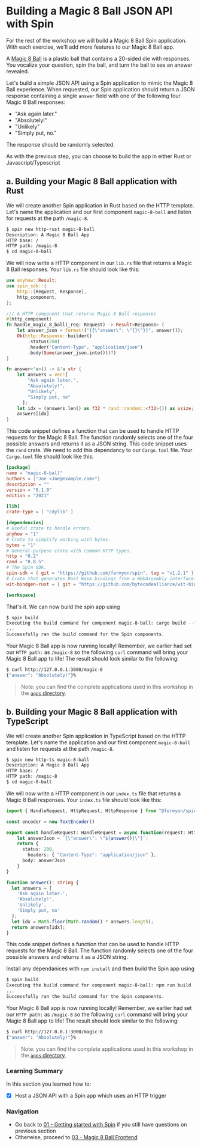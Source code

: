 # Building a Magic 8 Ball JSON API with Spin

For the rest of the workshop we will build a Magic 8 Ball Spin application. With each exercise, we'll add more features to our Magic 8 Ball app. 

A [Magic 8 Ball](https://en.wikipedia.org/wiki/Magic_8_Ball) is a plastic ball that contains a 20-sided die with responses.
You vocalize your question, spin the ball, and turn the ball to see an answer revealed.

Let's build a simple JSON API using a Spin application to mimic the Magic 8 Ball experience. When requested, our Spin application should return a JSON response containing a single `answer` field with one of the following four Magic 8 Ball responses:

- "Ask again later."
- "Absolutely!"
- "Unlikely"
- "Simply put, no."

The response should be randomly selected.

As with the previous step, you can choose to build the app in either Rust or Javascript/Typescript

## a. Building your Magic 8 Ball application with Rust

We will create another Spin application in Rust based on the HTTP template. Let's name the application and our first component `magic-8-ball` and listen for requests at the path `/magic-8`.

```bash
$ spin new http-rust magic-8-ball 
Description: A Magic 8 Ball App
HTTP base: /
HTTP path: /magic-8
$ cd magic-8-ball
```

We will now write a HTTP component in our `lib.rs` file that returns a Magic 8 Ball responses. Your `lib.rs` file should look like this:

```rust
use anyhow::Result;
use spin_sdk::{
    http::{Request, Response},
    http_component,
};

/// A HTTP component that returns Magic 8 Ball responses
#[http_component]
fn handle_magic_8_ball(_req: Request) -> Result<Response> {
    let answer_json = format!("{{\"answer\": \"{}\"}}", answer());
    Ok(http::Response::builder()
        .status(200)
        .header("Content-Type", "application/json")
        .body(Some(answer_json.into()))?)
}

fn answer<'a>() -> &'a str {
    let answers = vec![
        "Ask again later.",
        "Absolutely!",
        "Unlikely",
        "Simply put, no"
      ];
    let idx = (answers.len() as f32 * rand::random::<f32>()) as usize;
    answers[idx]
}
```
This code snippet defines a function that can be used to handle HTTP requests for the Magic 8 Ball. The function randomly selects one of the four possible answers and returns it as a JSON string. This code snippet uses the `rand` crate. We need to add this dependancy to our `Cargo.toml` file. Your `Cargo.toml` file should look like this:

```toml
[package]
name = "magic-8-ball"
authors = ["Joe <Joe@example.com>"]
description = ""
version = "0.1.0"
edition = "2021"

[lib]
crate-type = [ "cdylib" ]

[dependencies]
# Useful crate to handle errors.
anyhow = "1"
# Crate to simplify working with bytes.
bytes = "1"
# General-purpose crate with common HTTP types.
http = "0.2"
rand = "0.8.5"
# The Spin SDK.
spin-sdk = { git = "https://github.com/fermyon/spin", tag = "v1.2.1" }
# Crate that generates Rust Wasm bindings from a WebAssembly interface.
wit-bindgen-rust = { git = "https://github.com/bytecodealliance/wit-bindgen", rev = "cb871cfa1ee460b51eb1d144b175b9aab9c50aba" }

[workspace]
```

That's it. We can now build the spin app using 

```bash
$ spin build
Executing the build command for component magic-8-ball: cargo build --target wasm32-wasi --release
...
Successfully ran the build command for the Spin components.
```

Your Magic 8 Ball app is now running locally! Remember, we earlier had set our `HTTP path:` as  `/magic-8` so the following `curl` command will bring your Magic 8 Ball app to life! The result should look similar to the following:

```bash
$ curl http://127.0.0.1:3000/magic-8
{"answer": "Absolutely!"}%  
```

> Note: you can find the complete applications used in this workshop in the [`apps` directory](./apps/).

## b. Building your Magic 8 Ball application with TypeScript

We will create another Spin application in TypeScript based on the HTTP template. Let's name the application and our first component `magic-8-ball` and listen for requests at the path `/magic-8`.

```bash
$ spin new http-ts magic-8-ball 
Description: A Magic 8 Ball App
HTTP base: /
HTTP path: /magic-8
$ cd magic-8-ball
```

We will now write a HTTP component in our `index.ts` file that returns a Magic 8 Ball responses. Your `index.ts` file should look like this:

```typescript
import { HandleRequest, HttpRequest, HttpResponse } from "@fermyon/spin-sdk"

const encoder = new TextEncoder()

export const handleRequest: HandleRequest = async function(request: HttpRequest): Promise<HttpResponse> {
    let answerJson = `{\"answer\": \"${answer()}\"}`;
    return {
      status: 200,
        headers: { "Content-Type": "application/json" },
      body: answerJson
    }
}

function answer(): string {
  let answers = [
    'Ask again later.',
    'Absolutely!',
    'Unlikely',
    'Simply put, no'
  ];
  let idx = Math.floor(Math.random() * answers.length);
  return answers[idx];
}
```

This code snippet defines a function that can be used to handle HTTP requests for the Magic 8 Ball. The function randomly selects one of the four possible answers and returns it as a JSON string. 

Install any dependanices with `npm install` and then build the Spin app using 

```bash
$ spin build
Executing the build command for component magic-8-ball: npm run build
...
Successfully ran the build command for the Spin components.
```

Your Magic 8 Ball app is now running locally! Remember, we earlier had set our `HTTP path:` as  `/magic-8` so the following `curl` command will bring your Magic 8 Ball app to life! The result should look similar to the following:

```bash
$ curl http://127.0.0.1:3000/magic-8
{"answer": "Absolutely!"}%  
```

> Note: you can find the complete applications used in this workshop in the [`apps` directory](./apps/).

### Learning Summary

In this section you learned how to:

- [x] Host a JSON API with a Spin app which uses an HTTP trigger

### Navigation

- Go back to [01 - Getting started with Spin](01-getting-started.md) if you still have questions on previous section
- Otherwise, proceed to [03 - Magic 8 Ball Frontend](03-frontend.md)
